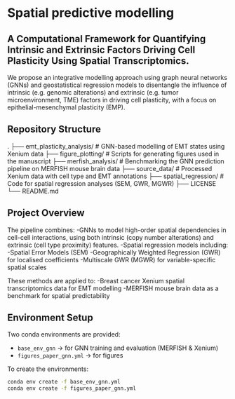 # Spatial predictive modelling

## A Computational Framework for Quantifying Intrinsic and Extrinsic Factors Driving Cell Plasticity Using Spatial Transcriptomics.

We propose an integrative modelling approach using graph neural networks (GNNs) and geostatistical regression models to disentangle the influence of intrinsic (e.g. genomic alterations) and extrinsic (e.g. tumor microenvironment, TME) factors in driving cell plasticity, with a focus on epithelial-mesenchymal plasticity (EMP).

## Repository Structure
.
├── emt_plasticity_analysis/   # GNN-based modelling of EMT states using Xenium data
├── figure_plotting/           # Scripts for generating figures used in the manuscript
├── merfish_analysis/          # Benchmarking the GNN prediction pipeline on MERFISH mouse brain data
├── source_data/               # Processed Xenium data with cell type and EMT annotations
├── spatial_regression/        # Code for spatial regression analyses (SEM, GWR, MGWR)
├── LICENSE
└── README.md

## Project Overview
The pipeline combines:
-GNNs to model high-order spatial dependencies in cell-cell interactions, using both intrinsic (copy number alterations) and extrinsic (cell type proximity) features.
-Spatial regression models including:
  -Spatial Error Models (SEM) 
  -Geographically Weighted Regression (GWR) for localised coefficients
  -Multiscale GWR (MGWR) for variable-specific spatial scales

These methods are applied to:
-Breast cancer Xenium spatial transcriptomics data for EMT modelling
-MERFISH mouse brain data as a benchmark for spatial predictability

## Environment Setup

Two conda environments are provided:

- `base_env_gnn` → for GNN training and evaluation (MERFISH & Xenium)
- `figures_paper_gnn.yml` → for  figures

To create the environments:

```bash
conda env create -f base_env_gnn.yml
conda env create -f figures_paper_gnn.yml


